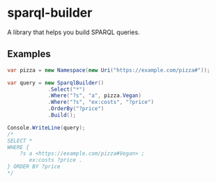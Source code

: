 # sparql-builder
A library that helps you build SPARQL queries.

## Examples
```cs
var pizza = new Namespace(new Uri("https://example.com/pizza#"));

var query = new SparqlBuilder()
             .Select("*")
             .Where("?s", "a", pizza.Vegan)
             .Where("?s", "ex:costs", "?price")
             .OrderBy("?price")
             .Build();

Console.WriteLine(query);
/*
SELECT *
WHERE {
    ?s a <https://example.com/pizza#Vegan> ;
       ex:costs ?price .
} ORDER BY ?price
*/
```
